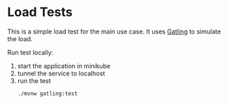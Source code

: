 Load Tests
=========

This is a simple load test for the main use case. It uses [Gatling](https://gatling.io/) to simulate the load.

Run test locally:
1. start the application in minikube
2. tunnel the service to localhost
3. run the test
    ```shell script
    ./mvnw gatling:test
    ```

